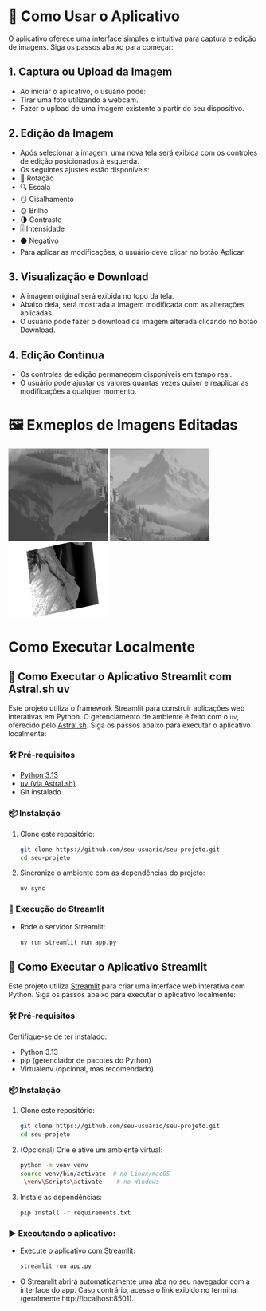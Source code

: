 # 📸 Como Usar o Aplicativo
O aplicativo oferece uma interface simples e intuitiva para captura e edição de imagens. Siga os passos abaixo para começar:
## 1. Captura ou Upload da Imagem
- Ao iniciar o aplicativo, o usuário pode:
- Tirar uma foto utilizando a webcam.
- Fazer o upload de uma imagem existente a partir do seu dispositivo.
## 2. Edição da Imagem
- Após selecionar a imagem, uma nova tela será exibida com os controles de edição posicionados à esquerda.
- Os seguintes ajustes estão disponíveis:
- 🔄 Rotação
- 🔍 Escala
- 🪞 Cisalhamento
- 🌞 Brilho
- 🌗 Contraste
- 🎚️ Intensidade
- ⚫ Negativo
- Para aplicar as modificações, o usuário deve clicar no botão Aplicar.
## 3. Visualização e Download
- A imagem original será exibida no topo da tela.
- Abaixo dela, será mostrada a imagem modificada com as alterações aplicadas.
- O usuário pode fazer o download da imagem alterada clicando no botão Download.
## 4. Edição Contínua
- Os controles de edição permanecem disponíveis em tempo real.
- O usuário pode ajustar os valores quantas vezes quiser e reaplicar as modificações a qualquer momento.

# 🖼️ Exmeplos de Imagens Editadas

<img src="assets/exemplo_1.jpg" alt="drawing" width="200"/>
<img src="assets/exemplo_2.jpg" alt="drawing" width="200"/>
<img src="assets/exemplo_3.jpg" alt="drawing" width="200"/>

# Como Executar Localmente

## 🚀 Como Executar o Aplicativo Streamlit com Astral.sh uv

Este projeto utiliza o framework Streamlit para construir aplicações web interativas em Python. O gerenciamento de ambiente é feito com o `uv`, oferecido pelo [Astral.sh](https://astral.sh). Siga os passos abaixo para executar o aplicativo localmente:

### 🛠️ Pré-requisitos

- [Python 3.13](https://www.python.org/downloads/)
- [uv (via Astral.sh)](https://docs.astral.sh/uv/getting-started/installation/)
- Git instalado

### 📦 Instalação

1. Clone este repositório:
    ```bash
    git clone https://github.com/seu-usuario/seu-projeto.git
    cd seu-projeto
    ```

2. Sincronize o ambiente com as dependências do projeto:
    ```bash
    uv sync
    ```

### 🧪 Execução do Streamlit

- Rode o servidor Streamlit:
    ```bash
    uv run streamlit run app.py
    ```

## 🚀 Como Executar o Aplicativo Streamlit

Este projeto utiliza [Streamlit](https://streamlit.io/) para criar uma interface web interativa com Python. Siga os passos abaixo para executar o aplicativo localmente:

### 🛠️ Pré-requisitos

Certifique-se de ter instalado:

- Python 3.13
- pip (gerenciador de pacotes do Python)
- Virtualenv (opcional, mas recomendado)

### 📦 Instalação

1. Clone este repositório:
    ```bash
    git clone https://github.com/seu-usuario/seu-projeto.git
    cd seu-projeto
    ```

2. (Opcional) Crie e ative um ambiente virtual:
    ```bash
    python -m venv venv
    source venv/bin/activate  # no Linux/macOS
    .\venv\Scripts\activate    # no Windows
    ```

3. Instale as dependências:
    ```bash
    pip install -r requirements.txt
    ```

### ▶️ Executando o aplicativo:
- Execute o aplicativo com Streamlit:
    ```bash
    streamlit run app.py
    ```
- O Streamlit abrirá automaticamente uma aba no seu navegador com a interface do app. Caso contrário, acesse o link exibido no terminal (geralmente http://localhost:8501).
